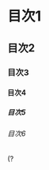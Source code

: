 <h1>目次1</h1>
<h2>目次2</h2>
<h3>目次3</h3>
<h4>目次4</h4>
<h5>目次5</h5>
<h6>目次6</h6>
(?<!#)#{1,6}([ \t](.*))?$
